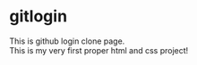 # gitlogin
This is  github login clone page.
<br>
This is my very first proper html and css project!
